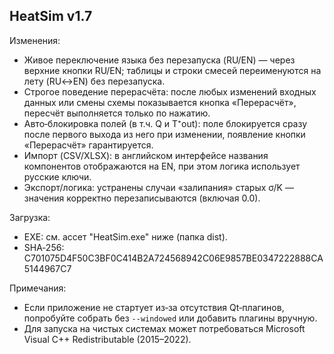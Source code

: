 ## HeatSim v1.7

Изменения:
- Живое переключение языка без перезапуска (RU/EN) — через верхние кнопки RU/EN; таблицы и строки смесей переименуются на лету (RU↔EN) без перезапуска.
- Строгое поведение перерасчёта: после любых изменений входных данных или смены схемы показывается кнопка «Перерасчёт», пересчёт выполняется только по нажатию.
- Авто‑блокировка полей (в т.ч. Q и T⁺out): поле блокируется сразу после первого выхода из него при изменении, появление кнопки «Перерасчёт» гарантируется.
- Импорт (CSV/XLSX): в английском интерфейсе названия компонентов отображаются на EN, при этом логика использует русские ключи.
- Экспорт/логика: устранены случаи «залипания» старых σ/K — значения корректно перезаписываются (включая 0.0).

Загрузка:
- EXE: см. ассет "HeatSim.exe" ниже (папка dist).
- SHA‑256: C701075D4F50C3BF0C414B2A724568942C06E9857BE0347222888CA5144967C7

Примечания:
- Если приложение не стартует из‑за отсутствия Qt‑плагинов, попробуйте собрать без `--windowed` или добавить плагины вручную.
- Для запуска на чистых системах может потребоваться Microsoft Visual C++ Redistributable (2015–2022).
